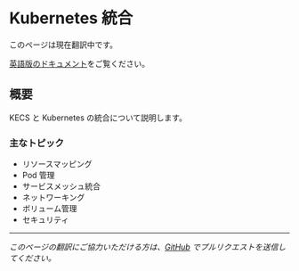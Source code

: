 # Kubernetes 統合

このページは現在翻訳中です。

[英語版のドキュメント](/architecture/kubernetes)をご覧ください。

## 概要

KECS と Kubernetes の統合について説明します。

### 主なトピック

- リソースマッピング
- Pod 管理
- サービスメッシュ統合
- ネットワーキング
- ボリューム管理
- セキュリティ

---

*このページの翻訳にご協力いただける方は、[GitHub](https://github.com/nandemo-ya/kecs) でプルリクエストを送信してください。*